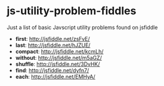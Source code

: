 js-utility-problem-fiddles
==========================

Just a list of basic Javscript utility problems found on jsfiddle

* **first**: http://jsfiddle.net/zsFvE/
* **last**: http://jsfiddle.net/hJZUE/
* **compact**: http://jsfiddle.net/kcmLh/
* **without**: http://jsfiddle.net/m5aGZ/
* **shuffle**: http://jsfiddle.net/3DvHK/
* **find**: http://jsfiddle.net/dyfn7/
* **each**: http://jsfiddle.net/EMHyA/
